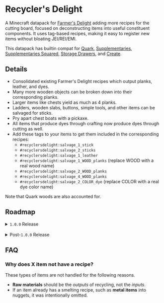 # Recycler's Delight

A Minecraft datapack for [Farmer's Delight](https://www.curseforge.com/minecraft/mc-mods/farmers-delight) adding more recipes for the cutting board, focused on deconstructing items into useful constituent components. It uses tag-based recipes, making it easy to register new items without bloating JEI/REI/EMI.

This datapack has builtin compat for [Quark](https://www.curseforge.com/minecraft/mc-mods/quark), [Supplementaries](https://www.curseforge.com/minecraft/mc-mods/supplementaries), [Supplementaries Squared](https://www.curseforge.com/minecraft/mc-mods/supplementaries-squared), [Storage Drawers](https://www.curseforge.com/minecraft/mc-mods/storage-drawers), and [Create](https://www.curseforge.com/minecraft/mc-mods/create).

## Details

- Consolidated existing Farmer's Delight recipes which output planks, leather, and dyes.
- Many more wooden objects can be broken down into their corresponding planks.
- Larger items like chests yield as much as 4 planks.
- Ladders, wooden slabs, buttons, simple tools, and other items can be salvaged for sticks.
- Pry apart chest boats with a pickaxe.
- All items that produce dyes through crafting now produce dyes through cutting as well.
- Add these tags to your items to get them included in the corresponding recipes:
  - `#recyclersdelight:salvage_1_stick`
  - `#recyclersdelight:salvage_2_sticks`
  - `#recyclersdelight:salvage_1_leather`
  - `#recyclersdelight:salvage_1_WOOD_planks` (replace WOOD with a real wood name)
  - `#recyclersdelight:salvage_2_WOOD_planks`
  - `#recyclersdelight:salvage_4_WOOD_planks`
  - `#recyclersdelight:salvage_2_COLOR_dye` (replace COLOR with a real dye color name)

Note that Quark woods are also accounted for.

## Roadmap

<details>
<summary><code>1.0.0</code> Release</summary>

- [x] Use tag-based recipes to collapse existing recipes that have identical outputs
  - [x] All wood types
  - [x] Leather armor
  - [x] Dyes
- [x] Vanilla items
  - [x] Vanilla dye items that weren't covered
  - [x] Ladder
  - [x] Buttons
  - [x] Wooden Slabs
  - [x] Chests and Trapped Chests
  - [x] Barrel
  - [x] Boats and Chest Boats
  - [x] Wood and Stone Tools and Swords
- [x] [Quark](https://www.curseforge.com/minecraft/mc-mods/quark) items
  - [x] Variant Ladders
  - [x] Variant Chests and Trapped Chests
  - [x] Posts and Stripped Posts
- [x] [Storage Drawers](https://www.curseforge.com/minecraft/mc-mods/storage-drawers)
  - [x] Trims
- [x] [Supplementaries](https://www.curseforge.com/minecraft/mc-mods/supplementaries) and [Supplementaries Squared](https://www.curseforge.com/minecraft/mc-mods/supplementaries-squared) items
  - [x] Item Shelves
  - [x] Sign Posts
- [x] [Create](https://www.curseforge.com/minecraft/mc-mods/create) items
  - [x] Windows

</details>

<br/>

<details>
<summary>Post-<code>1.0.0</code> Release</summary>

### Post-`1.0.0` Release

- [ ] Vanilla items
  - [ ] Minecarts and Rails
  - [ ] Non-Metal Tools and Weapons
  - [ ] Beds
  - [ ] Banners
  - [ ] Work stations: composter, smoker, furnace, etc.
  - [ ] Salvage string from stringy and textile items
  - [ ] Bricks items (ex. brick stairs)
  - [ ] Walls
  - [ ] Paintings and item frames
  - [ ] Prismarine, Sandstone, Red Sandstone items
  - [ ] Redstone gadgets like Hoppers, Droppers, Dispensers, etc.
  - [ ] Brick items to bricks
- [ ] [Supplementaries](https://www.curseforge.com/minecraft/mc-mods/supplementaries) and [Supplementaries Squared](https://www.curseforge.com/minecraft/mc-mods/supplementaries-squared) items
  - [ ] Flags
- [ ] [Create](https://www.curseforge.com/minecraft/mc-mods/create) items
  - [ ] Salvaging Shafts and Small Cogwheels

</details>

## FAQ

### Why does X item not have a recipe?

These types of items are not handled for the following reasons.

- **Raw materials** should be the _outputs_ of recycling, not the _inputs_.
- If an item already has a smelting recipe, such as **metal items** into nuggets, it was intentionally omitted.
